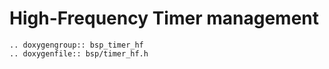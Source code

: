 High-Frequency Timer management
===============================

```{eval-rst}
.. doxygengroup:: bsp_timer_hf
.. doxygenfile:: bsp/timer_hf.h
```
